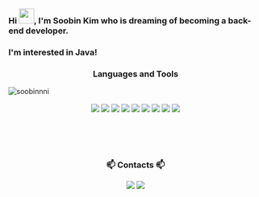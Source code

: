 <h3>Hi <img src="https://raw.githubusercontent.com/aemmadi/aemmadi/master/wave.gif" width="30">, I'm Soobin Kim who is dreaming of becoming a back-end developer.</h3>
<h3>I'm interested in Java!</h3>

<p align="left">
</p>

<h3 align="center">Languages and Tools</h3>
<p><img align="left" src="https://github-readme-stats.vercel.app/api/top-langs?username=soobinnni&show_icons=true&locale=en&layout=compact" alt="soobinnni" /></p>
<br><br><div align=center> 
  <img src="https://img.shields.io/badge/java-007396?style=for-the-badge&logo=java&logoColor=white"> 
  <img src="https://img.shields.io/badge/javascript-F7DF1E?style=for-the-badge&logo=javascript&logoColor=black"> 
  <img src="https://img.shields.io/badge/jquery-0769AD?style=for-the-badge&logo=jquery&logoColor=white">
  <img src="https://img.shields.io/badge/oracle-F80000?style=for-the-badge&logo=oracle&logoColor=white"> 
  <img src="https://img.shields.io/badge/html5-E34F26?style=for-the-badge&logo=html5&logoColor=white"> 
  <img src="https://img.shields.io/badge/css-1572B6?style=for-the-badge&logo=css3&logoColor=white"> 
  <img src="https://img.shields.io/badge/spring-6DB33F?style=for-the-badge&logo=spring&logoColor=white"> 
  <img src="https://img.shields.io/badge/github-181717?style=for-the-badge&logo=github&logoColor=white">
  <img src="https://img.shields.io/badge/git-F05032?style=for-the-badge&logo=git&logoColor=white">
</div>
<br><br><br><br>
<h3 align="center">📫 Contacts 📫</h3>
<p align="center">
  <a href="https://blog.naver.com/xpsxm225" target="_blank"><img src="https://img.shields.io/badge/Tech_Blog-6611F5?logo=Gatsby&logoColor=white" /></a>
  <a href="mailto:xpsxm225@naver.com"><img src="https://img.shields.io/badge/Gmail-d14836?style=flat&logo=Gmail&logoColor=white&link=viliketh1s98@naver.com"/></a>
</p>



